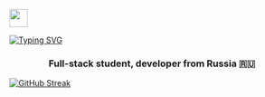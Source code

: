 <img src="https://github.com/blackcater/blackcater/raw/main/images/Hi.gif" height="32"/></h1>

[![Typing SVG](https://readme-typing-svg.herokuapp.com/?color=%2336BCF7&lines=Hi+there,+I'm+Blake)](https://git.io/typing-svg)
<h3 align="center">Full-stack student, developer from Russia 🇷🇺</h3>

[![GitHub Streak](https://github-readme-streak-stats.herokuapp.com/?user=DenverCoder1)](https://git.io/streak-stats)